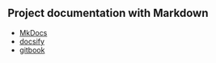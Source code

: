 ## Project documentation with Markdown

- [MkDocs](https://www.mkdocs.org/)
- [docsify](https://docsify.js.org/#/)
- [gitbook](https://www.gitbook.com/)
